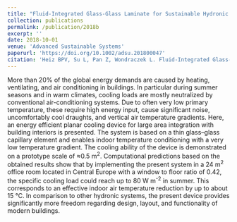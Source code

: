```yaml
---
title: "Fluid-Integrated Glass-Glass Laminate for Sustainable Hydronic Cooling and Indoor Air Conditioning"
collection: publications
permalink: /publication/2018b
excerpt: ''
date: 2018-10-01
venue: 'Advanced Sustainable Systems'
paperurl: 'https://doi.org/10.1002/adsu.201800047'
citation: 'Heiz BPV, Su L, Pan Z, Wondraczek L. Fluid-Integrated Glass-Glass Laminate for Sustainable Hydronic Cooling and Indoor Air Conditioning. Adv Sustainable Syst 2018;2:1800047.'
---
```

More than 20% of the global energy demands are caused by heating, ventilating, and air conditioning in buildings. In particular during summer seasons and in warm climates, cooling loads are mostly neutralized by conventional air-conditioning systems. Due to often very low primary temperature, these require high energy input, cause significant noise, uncomfortably cool draughts, and vertical air temperature gradients. Here, an energy efficient planar cooling device for large area integration with building interiors is presented. The system is based on a thin glass–glass capillary element and enables indoor temperature conditioning with a very low temperature gradient. The cooling ability of the device is demonstrated on a prototype scale of ≈0.5 m<sup>2</sup>. Computational predictions based on the obtained results show that by implementing the present system in a 24 m<sup>2</sup> office room located in Central Europe with a window to floor ratio of 0.42, the specific cooling load could reach up to 80 W m<sup>-2</sup> in summer. This corresponds to an effective indoor air temperature reduction by up to about 15 °C. In comparison to other hydronic systems, the present device provides significantly more freedom regarding design, layout, and functionality of modern buildings.


<!-- Recommended citation: Your Name, You. (2009). "Paper Title Number 1." <i>Journal 1</i>. 1(1). -->